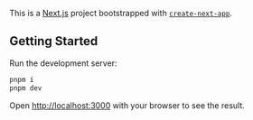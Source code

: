 This is a [Next.js](https://nextjs.org/) project bootstrapped with [`create-next-app`](https://github.com/vercel/next.js/tree/canary/packages/create-next-app).

## Getting Started

Run the development server:

```bash
pnpm i
pnpm dev
```

Open [http://localhost:3000](http://localhost:3000) with your browser to see the result.
